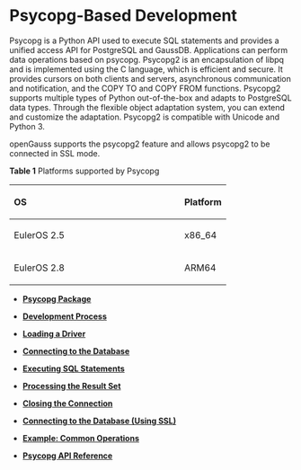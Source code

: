 # Psycopg-Based Development<a name="EN-US_TOPIC_0000001079921480"></a>

Psycopg is a Python API used to execute SQL statements and provides a unified access API for PostgreSQL and GaussDB. Applications can perform data operations based on psycopg. Psycopg2 is an encapsulation of libpq and is implemented using the C language, which is efficient and secure. It provides cursors on both clients and servers, asynchronous communication and notification, and the COPY TO and COPY FROM functions. Psycopg2 supports multiple types of Python out-of-the-box and adapts to PostgreSQL data types. Through the flexible object adaptation system, you can extend and customize the adaptation. Psycopg2 is compatible with Unicode and Python 3.

openGauss supports the psycopg2 feature and allows psycopg2 to be connected in SSL mode.

**Table  1**  Platforms supported by Psycopg

<a name="en-us_topic_0059778944_tcc3bf62098e14505b94680dffaa5940d"></a>
<table><thead align="left"><tr id="en-us_topic_0059778944_re1a7b791067f4bac9743d0de9f2ae8b6"><th class="cellrowborder" valign="top" width="78.64%" id="mcps1.2.3.1.1"><p id="en-us_topic_0059778944_aa56cbe2a342d43b59dfc4501d2fc6172"><a name="en-us_topic_0059778944_aa56cbe2a342d43b59dfc4501d2fc6172"></a><a name="en-us_topic_0059778944_aa56cbe2a342d43b59dfc4501d2fc6172"></a>OS</p>
</th>
<th class="cellrowborder" valign="top" width="21.36%" id="mcps1.2.3.1.2"><p id="en-us_topic_0059778944_a645fcd4314514ac5b4409e804145c94b"><a name="en-us_topic_0059778944_a645fcd4314514ac5b4409e804145c94b"></a><a name="en-us_topic_0059778944_a645fcd4314514ac5b4409e804145c94b"></a>Platform</p>
</th>
</tr>
</thead>
<tbody><tr id="en-us_topic_0059778944_row1915312215011"><td class="cellrowborder" valign="top" width="78.64%" headers="mcps1.2.3.1.1 "><p id="en-us_topic_0059778944_p826525664919"><a name="en-us_topic_0059778944_p826525664919"></a><a name="en-us_topic_0059778944_p826525664919"></a>EulerOS 2.5</p>
</td>
<td class="cellrowborder" align="left" valign="top" width="21.36%" headers="mcps1.2.3.1.2 "><p id="en-us_topic_0059778944_p93583610509"><a name="en-us_topic_0059778944_p93583610509"></a><a name="en-us_topic_0059778944_p93583610509"></a>x86_64</p>
</td>
</tr>
<tr id="row1728515110349"><td class="cellrowborder" valign="top" width="78.64%" headers="mcps1.2.3.1.1 "><p id="p1028612118342"><a name="p1028612118342"></a><a name="p1028612118342"></a>EulerOS 2.8</p>
</td>
<td class="cellrowborder" valign="top" width="21.36%" headers="mcps1.2.3.1.2 "><p id="p162863113411"><a name="p162863113411"></a><a name="p162863113411"></a>ARM64</p>
</td>
</tr>
</tbody>
</table>

-   **[Psycopg Package](psycopg-package.md)**  

-   **[Development Process](development-process-psycopg.md)**  

-   **[Loading a Driver](loading-a-driver.md)**  

-   **[Connecting to the Database](connecting-to-a-database-psycopg.md)**  

-   **[Executing SQL Statements](executing-sql-statements.md)**  

-   **[Processing the Result Set](processing-the-result-set.md)**  

-   **[Closing the Connection](closing-the-connection.md)**  

-   **[Connecting to the Database \(Using SSL\)](connecting-to-the-database-using-ssl-psycopg.md)**  

-   **[Example: Common Operations](example-common-operations-psycopg.md)**  

-   **[Psycopg API Reference](psycopg-api-reference.md)**  


